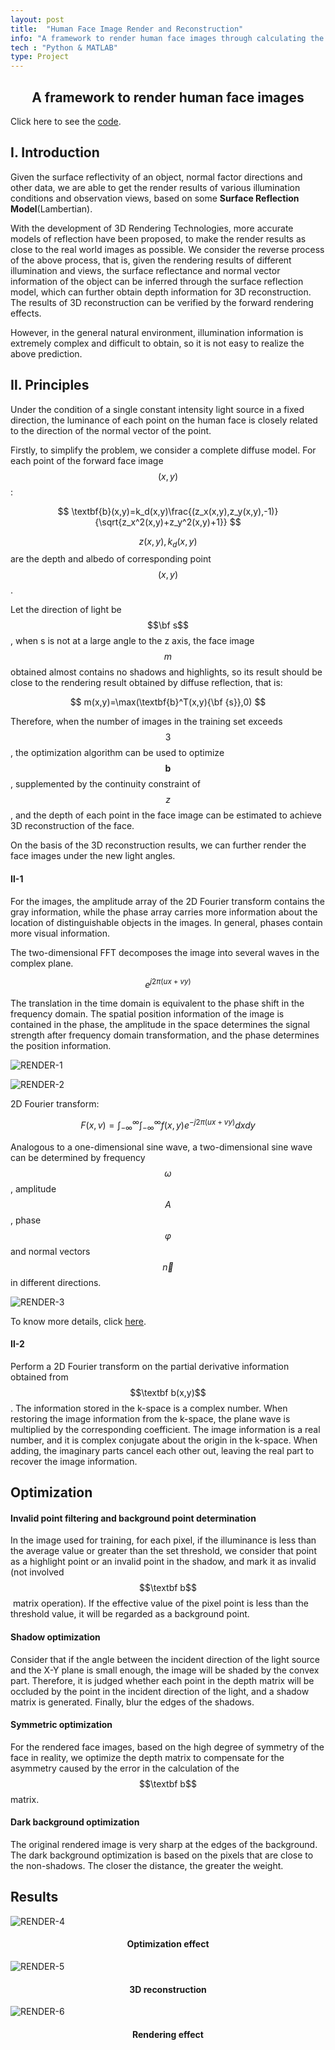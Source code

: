 ```yaml
---
layout: post
title:  "Human Face Image Render and Reconstruction"
info: "A framework to render human face images through calculating the direction and nature of a single light source."
tech : "Python & MATLAB"
type: Project
---
```

<h2><center>A framework to render human face images</center></h2>

Click here to see the [code](https://github.com/XUANTONG1999/Face-Image-Rendering-and-Reconstruction).

## Ⅰ. Introduction

Given the surface reflectivity of an object, normal factor directions and other data, we are able to get the render results of various illumination conditions and observation views, based on some **Surface Reflection Model**(Lambertian).

With the development of 3D Rendering Technologies, more accurate models of reflection have been proposed, to make the render results as close to the real world images as possible. We consider the reverse process of the above process, that is, given the rendering results of different illumination and views, the surface reflectance and normal vector information of the object can be inferred through the surface reflection model, which can further obtain depth information for 3D reconstruction. The results of 3D reconstruction can be verified by the forward rendering effects.

However, in the general natural environment, illumination information is extremely complex and difficult to obtain, so it is not easy to realize the above prediction.

## Ⅱ. Principles

Under the condition of a single constant intensity light source in a fixed direction, the luminance of each point on the human face is closely related to the direction of the normal vector of the point.

Firstly, to simplify the problem, we consider a complete diffuse model. For each point of the forward face image $$(x,y)$$:

$$
\textbf{b}(x,y)=k_d(x,y)\frac{(z_x(x,y),z_y(x,y),-1)}{\sqrt{z_x^2(x,y)+z_y^2(x,y)+1}}
$$


$$z(x,y),k_d(x,y)$$​ are the depth and albedo of corresponding point $$(x,y)$$.

Let the direction of light be $$\bf s$$​, when s is not at a large angle to the z axis, the face image $$m$$ obtained almost contains no shadows and highlights, so its result should be close to the rendering result obtained by diffuse reflection, that is:

$$
m(x,y)=\max(\textbf{b}^T(x,y){\bf {s}},0)
$$

Therefore, when the number of images in the training set exceeds $$3$$, the optimization algorithm can be used to optimize $$\textbf {b}$$, supplemented by the continuity constraint of $$z$$​​​, and the depth of each point in the face image can be estimated to achieve 3D reconstruction of the face.

On the basis of the 3D reconstruction results, we can further render the face images under the new light angles.

#### Ⅱ-1

For the images, the amplitude array of the 2D Fourier transform contains the gray information, while the phase array carries more information about the location of distinguishable objects in the images. In general, phases contain more visual information.

The two-dimensional FFT decomposes the image into several waves in the complex plane.


$$
e^{j2\pi(ux+vy)}
$$


The translation in the time domain is equivalent to the phase shift in the frequency domain. The spatial position information of the image is contained in the phase, the amplitude in the space determines the signal strength after frequency domain transformation, and the phase determines the position information.

![RENDER-1](/imgs/Projects/RENDER-1.jpg)

![RENDER-2](/imgs/Projects/RENDER-2.jpg)

2D Fourier transform:


$$
F(x,v)=\int^\infty_{-\infty}\int^\infty_{-\infty}f(x,y)e^{-j2\pi(ux+vy)}dxdy
$$


Analogous to a one-dimensional sine wave, a two-dimensional sine wave can be determined by frequency $$\omega$$, amplitude $$A$$, phase $$\varphi$$ and normal vectors $$\vec n$$ in different directions.

![RENDER-3](/imgs/Projects/RENDER-3.jpg)

To know more details, click [here](https://www.robots.ox.ac.uk/~az/lectures/ia/lect2.pdf).

#### Ⅱ-2

Perform a 2D Fourier transform on the partial derivative information obtained from $$\textbf b(x,y)$$​. The information stored in the k-space is a complex number. When restoring the image information from the k-space, the plane wave is multiplied by the corresponding coefficient. The image information is a real number, and it is complex conjugate about the origin in the k-space. When adding, the imaginary parts cancel each other out, leaving the real part to recover the image information.

## Optimization

#### Invalid point filtering and background point determination

In the image used for training, for each pixel, if the illuminance is less than the average value or greater than the set threshold, we consider that point as a highlight point or an invalid point in the shadow, and mark it as invalid (not involved $$\textbf b$$​ matrix operation). If the effective value of the pixel point is less than the threshold value, it will be regarded as a background point.



#### Shadow optimization

Consider that if the angle between the incident direction of the light source and the X-Y plane is small enough, the image will be shaded by the convex part. Therefore, it is judged whether each point in the depth matrix will be occluded by the point in the incident direction of the light, and a shadow matrix is generated. Finally, blur the edges of the shadows.

#### Symmetric optimization

For the rendered face images, based on the high degree of symmetry of the face in reality, we optimize the depth matrix to compensate for the asymmetry caused by the error in the calculation of the $$\textbf b$$ matrix.

#### Dark background optimization

The original rendered image is very sharp at the edges of the background. The dark background optimization is based on the pixels that are close to the non-shadows. The closer the distance, the greater the weight.

## Results

![RENDER-4](/imgs/Projects/RENDER-4.jpg)
<h4><center>Optimization effect</center></h4>

![RENDER-5](/imgs/Projects/RENDER-5.jpg)
<h4><center>3D reconstruction</center></h4>

![RENDER-6](/imgs/Projects/RENDER-6.jpg)
<h4><center>Rendering effect</center></h4>
